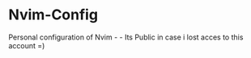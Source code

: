 # Nvim-Config
Personal configuration of Nvim - - Its Public in case i lost acces to this account  =)
